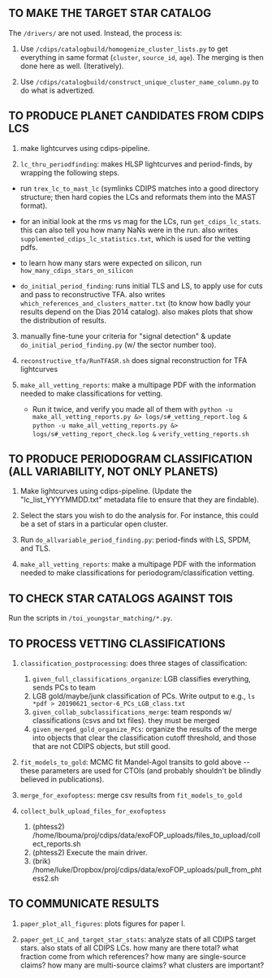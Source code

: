 TO MAKE THE TARGET STAR CATALOG
----------

The `/drivers/` are not used. Instead, the process is:

1. Use `/cdips/catalogbuild/homogenize_cluster_lists.py` to get everything in
   same format (`cluster`, `source_id`, `age`).  The merging is then done here
   as well.  (Iteratively).

2. Use `/cdips/catalogbuild/construct_unique_cluster_name_column.py` to do what
   is advertized.

TO PRODUCE PLANET CANDIDATES FROM CDIPS LCS
----------

1. make lightcurves using cdips-pipeline.

2. `lc_thru_periodfinding`: makes HLSP lightcurves and period-finds, by
   wrapping the following steps.

  * run `trex_lc_to_mast_lc` (symlinks CDIPS matches into a good directory
    structure; then hard copies the LCs and reformats them into the MAST
    format).

  * for an initial look at the rms vs mag for the LCs, run
    `get_cdips_lc_stats`. this can also tell you how many NaNs were in the
    run.  also writes `supplemented_cdips_lc_statistics.txt`, which is used for
    the vetting pdfs.

  * to learn how many stars were expected on silicon, run
    `how_many_cdips_stars_on_silicon`

  * `do_initial_period_finding`: runs initial TLS and LS, to apply use for cuts
     and pass to reconstructive TFA.
     also writes `which_references_and_clusters_matter.txt` (to know how badly
     your results depend on the Dias 2014 catalog). also makes plots that show
     the distribution of results.

3. manually fine-tune your criteria for "signal detection" & update
   `do_initial_period_finding.py` (w/ the sector number too).

4. `reconstructive_tfa/RunTFASR.sh` does signal reconstruction for TFA
   lightcurves

5. `make_all_vetting_reports`: make a multipage PDF with the information needed
   to make classifications for vetting.

    * Run it twice, and verify you made all of them with
    `python -u make_all_vetting_reports.py &> logs/s#_vetting_report.log &`
    `python -u make_all_vetting_reports.py &> logs/s#_vetting_report_check.log &`
    `verify_vetting_reports.sh`


TO PRODUCE PERIODOGRAM CLASSIFICATION (ALL VARIABILITY, NOT ONLY PLANETS)
----------

1. Make lightcurves using cdips-pipeline. (Update the "lc_list_YYYYMMDD.txt"
   metadata file to ensure that they are findable).

2. Select the stars you wish to do the analysis for. For instance, this could
   be a set of stars in a particular open cluster.

3. Run `do_allvariable_period_finding.py`: period-finds with LS, SPDM, and TLS.

4. `make_all_vetting_reports`: make a multipage PDF with the information needed
   to make classifications for periodogram/classification vetting.


TO CHECK STAR CATALOGS AGAINST TOIS
----------
Run the scripts in `/toi_youngstar_matching/*.py`.


TO PROCESS VETTING CLASSIFICATIONS
----------

1. `classification_postprocessing`: does three stages of classification:

    1. `given_full_classifications_organize`: LGB classifies everything, sends
       PCs to team
    2. LGB gold/maybe/junk classification of PCs. Write output to e.g.,
       `ls *pdf > 20190621_sector-6_PCs_LGB_class.txt`
    3. `given_collab_subclassifications_merge`: team responds w/
       classifications (csvs and txt files). they must be merged
    4. `given_merged_gold_organize_PCs`: organize the results of the merge into
       objects that clear the classification cutoff threshold, and those that
       are not CDIPS objects, but still good.

2. `fit_models_to_gold`: MCMC fit Mandel-Agol transits to gold above -- these
   parameters are used for CTOIs (and probably shouldn't be blindly believed in
   publications).

3. `merge_for_exofoptess`: merge csv results from `fit_models_to_gold`

4. `collect_bulk_upload_files_for_exofoptess`
    1. (phtess2) /home/lbouma/proj/cdips/data/exoFOP_uploads/files_to_upload/collect_reports.sh
    2. (phtess2) Execute the main driver.
    3. (brik) /home/luke/Dropbox/proj/cdips/data/exoFOP_uploads/pull_from_phtess2.sh


TO COMMUNICATE RESULTS
----------

1. `paper_plot_all_figures`: plots figures for paper I.

2. `paper_get_LC_and_target_star_stats`: analyze stats of all CDIPS target
   stars. also stats of all CDIPS LCs.  how many are there total?  what
   fraction come from which references?  how many are single-source claims?  how
   many are multi-source claims?  what clusters are important?
